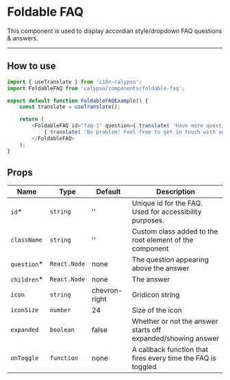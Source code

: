 # Foldable FAQ

This component is used to display accordian style/dropdown FAQ questions & answers.

---

## How to use

```js
import { useTranslate } from 'i18n-calypso';
import FoldableFAQ from 'calypso/components/foldable-faq';

export default function FoldableFAQExample() {
	const translate = useTranslate();

	return (
		<FoldableFAQ id="faq-1" question={ translate( 'Have more questions?' ) }>
			{ translate( 'No problem! Feel free to get in touch with our Happiness Engineers.' ) }
		</FoldableFAQ>
	);
}
```

## Props

| Name         | Type         | Default       | Description                                                      |
| ------------ | ------------ | ------------- | ---------------------------------------------------------------- |
| `id`\*       | `string`     | ''            | Unique id for the FAQ. Used for accessibility purposes.          |
| `className`  | `string`     | ''            | Custom class added to the root element of the component          |
| `question`\* | `React.Node` | none          | The question appearing above the answer                          |
| `children`\* | `React.Node` | none          | The answer                                                       |
| `icon`       | `string`     | chevron-right | Gridicon string                                                  |
| `iconSize`   | `number`     | 24            | Size of the icon                                                 |
| `expanded`   | `boolean`    | false         | Whether or not the answer starts off expanded/showing answer |
| `onToggle`   | `function`   | none          | A callback function that fires every time the FAQ is toggled     |
